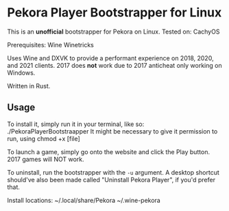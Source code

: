 # Pekora Player Bootstrapper for Linux

This is an **unofficial** bootstrapper for Pekora on Linux.
Tested on:
CachyOS

Prerequisites:
Wine
Winetricks

Uses Wine and DXVK to provide a performant experience on 2018, 2020, and 2021 clients. 
2017 does **not** work due to 2017 anticheat only working on Windows.

Written in Rust.

## Usage
To install it, simply run it in your terminal, like so: ./PekoraPlayerBootstraapper
It might be necessary to give it permission to run, using chmod +x [file]

To launch a game, simply go onto the website and click the Play button. 2017 games will NOT work.

To uninstall, run the bootstrapper with the ``-u`` argument. A desktop shortcut should've also been made called "Uninstall Pekora Player", if you'd prefer that.

Install locations:
~/.local/share/Pekora
~/.wine-pekora
